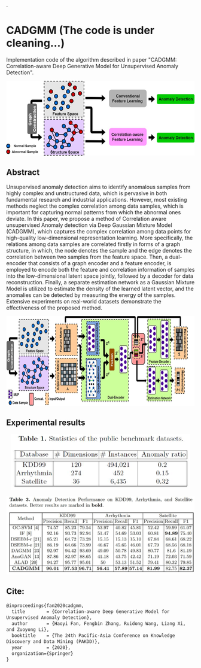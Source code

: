 ·

# CADGMM (The code is under cleaning...)

Implementation code of the algorithm described in paper "CADGMM: Correlation-aware Deep Generative Model for Unsupervised Anomaly Detection". 


<p align="center">
  <img src="_images/motivation.jpg" height="200"  />
</p>


## Abstract 

Unsupervised anomaly detection aims to identify anomalous samples from highly complex and unstructured data, which is pervasive in both fundamental research and industrial applications. However, most existing methods neglect the complex correlation among data samples, which is important for capturing normal patterns from which the abnormal ones deviate. In this paper, we propose a method of Correlation aware unsupervised Anomaly detection via Deep Gaussian Mixture Model (CADGMM), which captures the complex correlation among data points for high-quality low-dimensional representation learning. More specifically, the relations among data samples are correlated firstly in forms of a graph structure, in which, the node denotes the sample and the edge denotes the correlation between two samples from the feature space. Then, a dual-encoder that consists of a graph encoder and a feature encoder, is employed to encode both the feature and correlation information of samples into the low-dimensional latent space jointly, followed by a decoder for data reconstruction. Finally, a separate estimation network as a Gaussian Mixture Model is utilized to estimate the density of the learned latent vector, and the anomalies can be detected by measuring the energy of the samples. Extensive experiments on real-world datasets demonstrate the effectiveness of the proposed method.


<p align="center">
  <img src="_images/framework.jpg" height="240"  />
</p>



## Experimental results  


<p align="center">
  <img src="_images/statistics.jpg" width="480"  />
</p>

<p align="center">
  <img src="_images/results.jpg" width="640"  />
</p>

## Cite:

```
@inproceedings{fan2020cadgmm,
  title        = {Correlation-aware Deep Generative Model for Unsupervised Anomaly Detection},
  author       = {Haoyi Fan, Fengbin Zhang, Ruidong Wang, Liang Xi, and Zuoyong Li},
  booktitle    = {The 24th Pacific-Asia Conference on Knowledge Discovery and Data Mining (PAKDD)},
  year         = {2020},
  organization={Springer}
}

```




